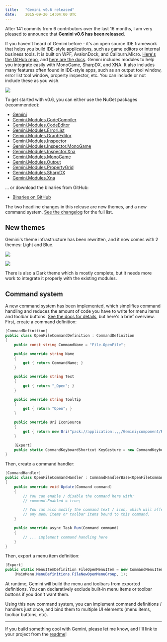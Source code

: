 ```yaml
---
title:   "Gemini v0.6 released"
date:    2015-09-20 14:04:00 UTC
---
```


After 141 commits from 6 contributors over the last 16 months, I am very pleased to announce that **Gemini v0.6 has been released**.

If you haven't heard of Gemini before - it's an open source IDE framework that helps you build IDE-style applications, such as game editors or internal business tools. It is built on WPF, AvalonDock, and Caliburn.Micro. [Here's the GitHub repo](https://github.com/tgjones/gemini), and [here are the docs](http://documentup.com/tgjones/gemini). Gemini includes modules to help you integrate easily with MonoGame, SharpDX, and XNA. It also includes many features often found in IDE-style apps, such as an output tool window, error list tool window, property inspector, etc. You can include or not include these as you wish.

![](/assets/55febd83f51f27259c000006/standard/gemini-demo.png)

To get started with v0.6, you can either use the NuGet packages (recommended):

* [Gemini](http://nuget.org/packages/GeminiWpf/)
* [Gemini.Modules.CodeCompiler](http://nuget.org/packages/Gemini.Modules.CodeCompiler/)
* [Gemini.Modules.CodeEditor](http://nuget.org/packages/Gemini.Modules.CodeEditor/)
* [Gemini.Modules.ErrorList](http://nuget.org/packages/Gemini.Modules.ErrorList/)
* [Gemini.Modules.GraphEditor](http://nuget.org/packages/Gemini.Modules.GraphEditor/)
* [Gemini.Modules.Inspector](http://nuget.org/packages/Gemini.Modules.Inspector/)
* [Gemini.Modules.Inspector.MonoGame](http://nuget.org/packages/Gemini.Modules.Inspector.MonoGame/)
* [Gemini.Modules.Inspector.Xna](http://nuget.org/packages/Gemini.Modules.Inspector.Xna/)
* [Gemini.Modules.MonoGame](http://nuget.org/packages/Gemini.Modules.MonoGame/)
* [Gemini.Modules.Output](http://nuget.org/packages/Gemini.Modules.Output/)
* [Gemini.Modules.PropertyGrid](http://nuget.org/packages/Gemini.Modules.PropertyGrid/)
* [Gemini.Modules.SharpDX](http://nuget.org/packages/Gemini.Modules.SharpDX/)
* [Gemini.Modules.Xna](http://nuget.org/packages/Gemini.Modules.Xna/)

... or download the binaries from GitHub:

* [Binaries on GitHub](https://github.com/tgjones/gemini/releases/tag/v0.6.2)

The two headline changes in this release are new themes, and a new command system. [See the changelog](https://github.com/tgjones/gemini/blob/master/CHANGELOG.markdown#060---2015-09-11) for the full list.

## New themes

Gemini's theme infrastructure has been rewritten, and it now comes with 2 themes: Light and Blue.

![](/assets/55feb710f51f2782be000002/standard/gemini-everything-light.png)

![](/assets/55feb70cf51f2782be000001/standard/gemini-everything-blue.png)

There is also a Dark theme which is mostly complete, but it needs more work to integrate it properly with the existing modules.

## Command system

A new command system has been implemented, which simplifies command handling and reduces the amount of code you have to write for menu items and toolbar buttons. [See the docs for details](http://documentup.com/tgjones/gemini), but here's a brief overview. First, create a command definition:

``` csharp
[CommandDefinition]
public class OpenFileCommandDefinition : CommandDefinition
{
    public const string CommandName = "File.OpenFile";

    public override string Name
    {
        get { return CommandName; }
    }

    public override string Text
    {
        get { return "_Open"; }
    }

    public override string ToolTip
    {
        get { return "Open"; }
    }

    public override Uri IconSource
    {
        get { return new Uri("pack://application:,,,/Gemini;component/Resources/Icons/Open.png"); }
    }

    [Export]
    public static CommandKeyboardShortcut KeyGesture = new CommandKeyboardShortcut<OpenFileCommandDefinition>(new KeyGesture(Key.O, ModifierKeys.Control));
}
```

Then, create a command handler:

``` csharp
[CommandHandler]
public class OpenFileCommandHandler : CommandHandlerBase<OpenFileCommandDefinition>
{
    public override void Update(Command command)
    {
        // You can enable / disable the command here with:
        // command.Enabled = true;

        // You can also modify the command text / icon, which will affect
        // any menu items or toolbar items bound to this command.
    }

    public override async Task Run(Command command)
    {
        // ... implement command handling here
    }
}
```

Then, export a menu item definition:

``` csharp
[Export]
public static MenuItemDefinition FileOpenMenuItem = new CommandMenuItemDefinition<OpenFileCommandDefinition>
    (MainMenu.MenuDefinitions.FileNewOpenMenuGroup, 1);
```

At runtime, Gemini will build the menu and toolbars from exported definitions. You can declaratively exclude built-in menu items or toolbar buttons if you don't want them.

Using this new command system, you can implement command definitions / handlers just once, and bind them to multiple UI elements (menu items, toolbar buttons, etc).

----------

If you build something cool with Gemini, please let me know, and I'll link to your project from the [readme](https://github.com/tgjones/gemini/blob/master/README.markdown)!
